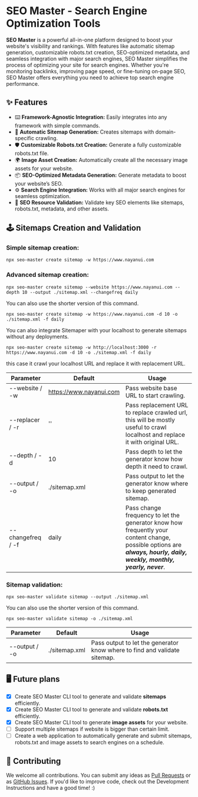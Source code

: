 # SEO Master - Search Engine Optimization Tools

**SEO Master** is a powerful all-in-one platform designed to boost your website's visibility and rankings. With features like automatic sitemap generation, customizable robots.txt creation, SEO-optimized metadata, and seamless integration with major search engines, SEO Master simplifies the process of optimizing your site for search engines. Whether you're monitoring backlinks, improving page speed, or fine-tuning on-page SEO, SEO Master offers everything you need to achieve top search engine performance.

## ✨ Features

- ⌨️ **Framework-Agnostic Integration:** Easily integrates into any framework with simple commands.
- 🌈 **Automatic Sitemap Generation:** Creates sitemaps with domain-specific crawling.
- 🛡 **Customizable Robots.txt Creation:** Generate a fully customizable robots.txt file.
- 🌍 **Image Asset Creation:** Automatically create all the necessary image assets for your website.
- 📦 **SEO-Optimized Metadata Generation:** Generate metadata to boost your website’s SEO.
- ⚙️ **Search Engine Integration:** Works with all major search engines for seamless optimization.
- 🎨 **SEO Resource Validation:** Validate key SEO elements like sitemaps, robots.txt, metadata, and other assets.

## 🕹 Sitemaps Creation and Validation

### Simple sitemap creation:

```
npx seo-master create sitemap -w https://www.nayanui.com
```

### Advanced sitemap creation:

```
npx seo-master create sitemap --website https://www.nayanui.com --depth 10 --output ./sitemap.xml --changefreq daily
```

You can also use the shorter version of this command.

```
npx seo-master create sitemap -w https://www.nayanui.com -d 10 -o ./sitemap.xml -f daily
```

You can also integrate Sitemaper with your localhost to generate sitemaps without any deployments.

```
npx seo-master create sitemap -w http://localhost:3000 -r https://www.nayanui.com -d 10 -o ./sitemap.xml -f daily
```

this case it crawl your localhost URL and replace it with replacement URL.

| Parameter         | Default                 | Usage                                                                                                                                                                 |
| ----------------- | ----------------------- | --------------------------------------------------------------------------------------------------------------------------------------------------------------------- |
| --website / -w    | https://www.nayanui.com | Pass website base URL to start crawling.                                                                                                                              |
| --replacer / -r   | ''                      | Pass replacement URL to replace crawled url, this will be mostly useful to crawl localhost and replace it with original URL.                                          |
| --depth / -d      | 10                      | Pass depth to let the generator know how depth it need to crawl.                                                                                                      |
| --output / -o     | ./sitemap.xml           | Pass output to let the generator know where to keep generated sitemap.                                                                                                |
| --changefreq / -f | daily                   | Pass change frequency to let the generator know how frequently your content change, possible options are **_always, hourly, daily, weekly, monthly, yearly, never_**. |

### Sitemap validation:

```
npx seo-master validate sitemap --output ./sitemap.xml
```

You can also use the shorter version of this command.

```
npx seo-master validate sitemap -o ./sitemap.xml
```

| Parameter     | Default       | Usage                                                                     |
| ------------- | ------------- | ------------------------------------------------------------------------- |
| --output / -o | ./sitemap.xml | Pass output to let the generator know where to find and validate sitemap. |

## 🖥 Future plans

- [x] Create SEO Master CLI tool to generate and validate **sitemaps** efficiently.
- [x] Create SEO Master CLI tool to generate and validate **robots.txt** efficiently.
- [x] Create SEO Master CLI tool to generate **image assets** for your website.
- [ ] Support multiple sitemaps if website is bigger than certain limit.
- [ ] Create a web application to automatically generate and submit sitemaps, robots.txt and image assets to search engines on a schedule.

## 🤝 Contributing

We welcome all contributions. You can submit any ideas as [Pull Requests](https://github.com/ursnj/sitemaper/pulls) or as [GitHub Issues](https://github.com/ursnj/sitemaper/issues). If you'd like to improve code, check out the Development Instructions and have a good time! :)
